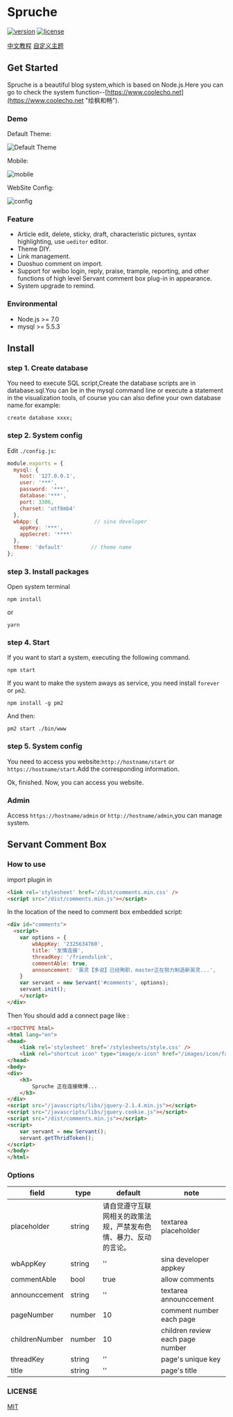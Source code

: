 # Spruche

[![version](https://img.shields.io/badge/version-0.1.0-brightgreen.svg)](https://github.com/IceEnd/Spruche)
[![license](https://img.shields.io/github/license/mashape/apistatus.svg)](https://github.com/IceEnd/Spruche/blob/master/LICENSE)

[中文教程](https://www.coolecho.net/article/av37)
[自定义主题](https://www.coolecho.net/article/av37)

## Get Started
Spruche is a beautiful blog system,which is based on Node.js.Here you can go to check the system function--[https://www.coolecho.net](https://www.coolecho.net "绘枫和畅").

### Demo

Default Theme:

![Default Theme](./screenshot2.png)

Mobile:

![mobile](./screenshot3.png)

WebSite Config:

![config](./screenshot1.png)

### Feature
- Article edit, delete, sticky, draft, characteristic pictures, syntax highlighting, use `ueditor` editor.
- Theme DIY.
- Link management.
- Duoshuo comment on import.
- Support for weibo login, reply, praise, trample, reporting, and other functions of high level Servant comment box plug-in in appearance.
- System upgrade to remind.

### Environmental
- Node.js >= 7.0
- mysql >= 5.5.3

## Install
### step 1. Create database
You need to execute SQL script,Create the database scripts are in database.sql.You can be in the mysql command line or execute a statement in the visualization tools, of course you can also define your own database name.for example:<br>
```
create database xxxx;
```

### step 2. System config
Edit `./config.js`:

```js
module.exports = {
  mysql: {
    host: '127.0.0.1',
    user: '***',
    password: '***',
    database:'***',
    port: 3306,
    charset: 'utf8mb4'
  },
  wbApp: {                  // sina developer
    appKey: '***',
    appSecret: '****'
  },
  theme: 'default'         // theme name
};
```

### step 3. Install packages
Open system terminal
```
npm install
```
or
```
yarn
```

### step 4. Start

If you want to start a system, executing the following command.

```
npm start
```
If you want to make the system aways as service, you need install `forever` or `pm2`.
```
npm install -g pm2
```
And then:
```
pm2 start ./bin/www
```

### step 5. System config

You need to access you website:`http://hostname/start` or `https://hostname/start`.Add the corresponding information.

Ok, finished. Now, you can access you website.

### Admin

Access `https://hostname/admin` or `http://hostname/admin`,you can manage system.

## Servant Comment Box

### How to use

import plugin in <head>
```html
<link rel='stylesheet' href='/dist/comments.min.css' />
<script src="/dist/comments.min.js"></script>
```
In the location of the need to comment box embedded script:

```html
<div id="comments">
  <script>
    var options = {
        wbAppKey: '2325634760',
        title: '友情连接',
        threadKey: '/friendslink',
        commentAble: true,
        announcement: '英灵【多说】已经殉职，master正在努力制造新英灵...',
    }
    var servant = new Servant('#comments', options);
    servant.init();
    </script>
</div>
```

Then You should add a connect page like :

```html
<!DOCTYPE html>
<html lang="en">
<head>
    <link rel='stylesheet' href='/stylesheets/style.css' />
    <link rel="shortcut icon" type="image/x-icon" href="/images/icon/favicon.ico" />
</head>
<body>
<div>
    <h3>
        Spruche 正在连接微博...
    </h3>
</div>
<script src="/javascripts/libs/jquery-2.1.4.min.js"></script>
<script src="/javascripts/libs/jquery.cookie.js"></script>
<script src="/dist/comments.min.js"></script>
<script>
    var servant = new Servant();
    servant.getThridToken();
</script>
</body>
</html>
```

### Options

|field|type|default|note|
|-----|-----|------|-----|
|placeholder|string|请自觉遵守互联网相关的政策法规，严禁发布色情、暴力、反动的言论。|textarea placeholder|
|wbAppKey|string|''|sina developer appkey|
|commentAble|bool|true|allow comments|
|announccement|string|''|textarea announccement|
|pageNumber|number|10|comment number each page|
|childrenNumber|number|10|children review each page number|
|threadKey|string|''|page's unique key|
|title|string|''|page's title|

### LICENSE

[MIT](https://github.com/pantsPoi/Spruche/blob/master/LICENSE)
